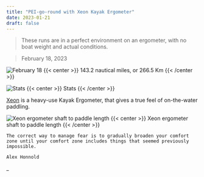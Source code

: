 ```yaml
---
title: "PEI-go-round with Xeon Kayak Ergometer"
date: 2023-01-21
draft: false
---
```


> These runs are in a perfect environment on an ergometer, with no boat weight and actual conditions.

> February 18, 2023

![February 18](/img/feb18.JPG)
{{< center >}}
143.2 nautical miles, or 266.5 Km
{{< /center >}}

![Stats](/img/Stats.JPG)
{{< center >}}
Stats
{{< /center >}}

[Xeon](https://www.kayakpro.com/xeon/) is a heavy-use Kayak Ergometer, that gives a true feel of on-the-water paddling.

![Xeon ergometer shaft to paddle length](/img/equivalent-paddle-length.JPG)
{{< center >}}
Xeon ergometer shaft to paddle length
{{< /center >}}

```
The correct way to manage fear is to gradually broaden your comfort zone until your comfort zone includes things that seemed previously impossible.

Alex Honnold
```

\_
